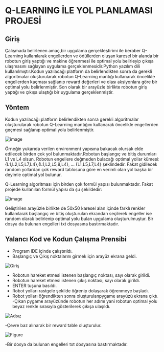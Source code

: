 # Q-LEARNING İLE YOL PLANLAMASI PROJESİ

## Giriş
Çalışmada belirlenen amaç,bir uygulama gerçekleştirimi ile beraber Q-Learning kullanılarak engellerden ve ödüllerden oluşan karesel bir alanda bir robotun giriş yaptığı ve makine öğrenmesi ile optimal yolu belirleyip çıkışa ulaşmasını sağlayan uygulama gerçeklenmesidir.Python yazılım dili kullanılmıştır.Kodun yazılacağı platform da belirlendikten sonra da gerekli algoritmalar oluşturularak robotun Q-Learning mantığı kullanarak öncelikle engellerden kaçması sağlanıp reward değerleri ve olası aksiyonlara göre bir optimal yolu belirlenmiştir. Son olarak bir arayüzle birlikte robotun giriş yaptığı ve çıkışa ulaştığı bir uygulama gerçeklenmiştir.

## Yöntem
Kodun yazılacağı platform belirlendikten sonra gerekli algoritmalar oluşturularak robotun Q-Learning mantığını kullanarak öncelikle engellerden geçmesi sağlanıp optimal yolu 
belirlenmiştir.

![image](https://user-images.githubusercontent.com/73740709/125152233-e9718c00-e153-11eb-9fcc-d04c5a676130.png)

Örneğin yukarıda verilen environment yapısına bakacak olursak elde edilecek birden çok yol bulunmaktadır.Robotun başlangıç ve bitiş durumları L1 ve L4 olsun. Robotun engellere 
değmeden bulacağı optimal yollar kümesi: {L1,L2,L5,L7,L4},{L1,L2,L5,8,L4}, ... {L1,L5,L7,L4} şeklindedir. Fakat gidilecek random yollardan çok reward tablosuna göre en verimli olan yol başka bir deyimle optimal yol bulunur.

Q-Learning algoritması için birden çok formül yapısı bulunmaktadır. Fakat projede kullanılan formül yapısı da şu şekildedir:

![image](https://user-images.githubusercontent.com/73740709/125152257-1b82ee00-e154-11eb-94f0-44f8d011ea17.png)

Geliştirilen arayüzle birlikte de 50x50 karesel alan içinde farklı renkler kullanılarak başlangıç ve bitiş oluşturulan ekrandan seçilerek engeller ise random olarak belirlenip optimal yolu bulan uygulama oluşturulmuştur. Bir dosya da bulunan engelleri txt dosyasına bastırmaktadır.

## Yalancı Kod ve Kodun Çalışma Prensibi
- Program IDE içinde çalıştırıldı.
- Başlangıç ve Çıkış noktalarını girmek için arayüz ekrana geldi.

![Giriş](https://user-images.githubusercontent.com/73740709/125152349-afed5080-e154-11eb-96cc-594911c6c01a.png)

- Robotun hareket etmesi istenen başlangıç noktası, sayı olarak girildi.
- Robotun hareket etmesi istenen çıkış noktası, sayı olarak girildi.
- ENTER tuşuna basıldı.
- Robot yolları rastgele şekilde öğrenip dolaşarak öğrenmeye başladı.
- Robot yolları öğrendikten sonra oluşturulanpygame arayüzü ekrana çıktı.
-Çıkan pygame arayüzünde robotun her adımı yani robotun optimal yolu beyaz renkle sırasıyla gösterilerek çıkışa ulaşıldı.

![Adsız](https://user-images.githubusercontent.com/73740709/125152401-fe9aea80-e154-11eb-92d6-c1a4451f7cc8.png)

-Çevre baz alınarak bir reward table oluşturulur.

![Figure](https://user-images.githubusercontent.com/73740709/125152556-e081ba00-e155-11eb-8265-1e37e1d69dc7.png)

-Bir dosya da bulunan engelleri txt dosyasına bastırmaktadır.


